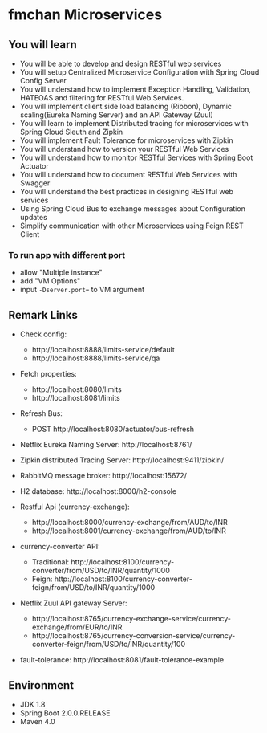
# fmchan Microservices

## You will learn
- You will be able to develop and design RESTful web services
- You will setup Centralized Microservice Configuration with Spring Cloud Config Server
- You will understand how to implement Exception Handling, Validation, HATEOAS and filtering for RESTful Web Services.
- You will implement client side load balancing (Ribbon), Dynamic scaling(Eureka Naming Server) and an API Gateway (Zuul)
- You will learn to implement Distributed tracing for microservices with Spring Cloud Sleuth and Zipkin
- You will implement Fault Tolerance for microservices with Zipkin
- You will understand how to version your RESTful Web Services
- You will understand how to monitor RESTful Services with Spring Boot Actuator
- You will understand how to document RESTful Web Services with Swagger
- You will understand the best practices in designing RESTful web services
- Using Spring Cloud Bus to exchange messages about Configuration updates
- Simplify communication with other Microservices using Feign REST Client

### To run app with different port
- allow "Multiple instance"
- add "VM Options"
- input ```-Dserver.port=``` to VM argument

## Remark Links
- Check config:
    - http://localhost:8888/limits-service/default
    - http://localhost:8888/limits-service/qa
- Fetch properties:
    - http://localhost:8080/limits
    - http://localhost:8081/limits
- Refresh Bus:
    - POST http://localhost:8080/actuator/bus-refresh

- Netflix Eureka Naming Server: http://localhost:8761/
- Zipkin distributed Tracing Server: http://localhost:9411/zipkin/
- RabbitMQ message broker: http://localhost:15672/

- H2 database: http://localhost:8000/h2-console
- Restful Api (currency-exchange):
    - http://localhost:8000/currency-exchange/from/AUD/to/INR
    - http://localhost:8001/currency-exchange/from/AUD/to/INR

- currency-converter API:
    - Traditional: http://localhost:8100/currency-converter/from/USD/to/INR/quantity/1000
    - Feign: http://localhost:8100/currency-converter-feign/from/USD/to/INR/quantity/1000

- Netflix Zuul API gateway Server:
    - http://localhost:8765/currency-exchange-service/currency-exchange/from/EUR/to/INR
    - http://localhost:8765/currency-conversion-service/currency-converter-feign/from/USD/to/INR/quantity/100

- fault-tolerance: http://localhost:8081/fault-tolerance-example

## Environment
- JDK 1.8
- Spring Boot 2.0.0.RELEASE
- Maven 4.0